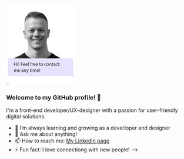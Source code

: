 ![image](https://github.com/Hyggesen/Hyggesen/blob/main/reachoutreadme%201.png)


### Welcome to my GitHub profile! 👋

I'm a front-end developer/UX-designer with a passion for user-friendly digital solutions.

- 🌱 I’m always learning and growing as a deverloper and designer
- 💬 Ask me about anything!
- 📫 How to reach me: [My LinkedIn page](https://www.linkedin.com/in/benjaminbruaroy/)
- ⚡ Fun fact: I love connectiong with new people!
-->
